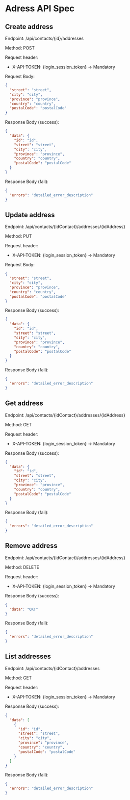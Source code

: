# Adress API Spec

## Create address

Endpoint: /api/contacts/{id}/addresses

Method: POST

Request header:

- X-API-TOKEN: {login_session_token} -> Mandatory

Request Body:

```json
{
  "street": "street",
  "city": "city",
  "province": "province",
  "country": "country",
  "postalCode": "postalCode"
}
```

Response Body (success):

```json
{
  "data": {
    "id": "id",
    "street": "street",
    "city": "city",
    "province": "province",
    "country": "country",
    "postalCode": "postalCode"
  }
}
```

Response Body (fail):

```json
{
  "errors": "detailed_error_description"
}
```

## Update address

Endpoint: /api/contacts/{idContact}/addresses/{idAddress}

Method: PUT

Request header:

- X-API-TOKEN: {login_session_token} -> Mandatory

Request Body:

```json
{
  "street": "street",
  "city": "city",
  "province": "province",
  "country": "country",
  "postalCode": "postalCode"
}
```

Response Body (success):

```json
{
  "data": {
    "id": "id",
    "street": "street",
    "city": "city",
    "province": "province",
    "country": "country",
    "postalCode": "postalCode"
  }
}
```

Response Body (fail):

```json
{
  "errors": "detailed_error_description"
}
```

## Get address

Endpoint: /api/contacts/{idContact}/addresses/{idAddress}

Method: GET

Request header:

- X-API-TOKEN: {login_session_token} -> Mandatory

Response Body (success):

```json
{
  "data": {
    "id": "id",
    "street": "street",
    "city": "city",
    "province": "province",
    "country": "country",
    "postalCode": "postalCode"
  }
}
```

Response Body (fail):

```json
{
  "errors": "detailed_error_description"
}
```

## Remove address

Endpoint: /api/contacts/{idContact}/addresses/{idAddress}

Method: DELETE

Request header:

- X-API-TOKEN: {login_session_token} -> Mandatory

Response Body (success):

```json
{
  "data": "OK!"
}
```

Response Body (fail):

```json
{
  "errors": "detailed_error_description"
}
```

## List addresses

Endpoint: /api/contacts/{idContact}/addresses

Method: GET

Request header:

- X-API-TOKEN: {login_session_token} -> Mandatory

Response Body (success):

```json
{
  "data": [
    {
      "id": "id",
      "street": "street",
      "city": "city",
      "province": "province",
      "country": "country",
      "postalCode": "postalCode"
    }
  ]
}
```

Response Body (fail):

```json
{
  "errors": "detailed_error_description"
}
```
